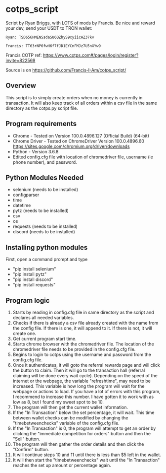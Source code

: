# cotps_script

Script by Ryan Briggs, with LOTS of mods by Francis. Be nice and reward your dev, send your USDT to TRON wallet:

    Ryan: TSD656HMENSsdaSU6QZhyS9xyiicAZ37kv
    
    Francis: TT63rNP6fwH6f7fJD1EYCnFMJz7U5nXYw9

Francis COTP ref: https://www.cotps.com#/pages/login/register?invite=822569

Source is on https://github.com/Francis-I-Am/cotps_script/

Overview
----------------------------
This script is to simply create orders when no money is currently in transaction. It will also keep track of all orders within a csv file in the same directory as the cotps.py script file.

Program requirements
----------------------------
* Chrome - Tested on Version 100.0.4896.127 (Official Build) (64-bit)
* Chrome Driver - Tested on ChromeDriver Version 100.0.4896.60
    https://sites.google.com/chromium.org/driver/downloads
* Python - Version 3.6.8
* Edited config.cfg file with location of chromedriver file, username (ie phone number), and password.


Python Modules Needed
----------------------------
* selenium (needs to be installed)
* configparser
* time
* datetime
* pytz (needs to be installed)
* csv
* os
* requests (needs to be installed)
* discord (needs to be installed)

Installing python modules
----------------------------
First, open a command prompt and type 
* "pip install selenium"
* "pip install pytz"
* "pip install discord"
* "pip install requests"


Program logic
----------------------------
1) Starts by reading in config.cfg file in same directory as the script and declares all needed variables.
2) Checks if there is already a csv file already created with the name from the config file. If there is one, it will append to it. If there is not, it will create one.
3) Get current program start time.
4) Starts chrome browser with the chromedriver file. The location of the chromedriver file needs to be provided in the config.cfg file.
5) Begins to login to cotps using the username and password from the config.cfg file.
6) Once it authenticates, it will goto the referral rewards page and will click the button to claim. Then it will go to the transaction hall (referral claiming will be done every wait cycle). Depending on the speed of the internet or the webpage, the variable "refreshtime", may need to be increased. This variable is how long the program will wait for the webpage or actions to load. If you have a lot of errors with this program, I recommend to increase this number. I have gotten it to work with as low as 8, but I found my sweet spot to be 10.
7) The program will then get the current wallet information.
8) If the "In Transaction" below the set percentage, it will wait. This time between wallet checks can be modified by changing the "timebetweenchecks" variable of the config.cfg file.
9) If the "In Transaction" is 0, the program will attempt to get an order by clicking the "immediate competition for orders" button and then the "Sell" button.
10) The program will then gather the order details and then click the "Confirm" button.
11) It will continue steps 10 and 11 until there is less than $5 left in the wallet.
12) It will then start the "timebetweenchecks" wait until the "In Transaction" reaches the set up amount or percentage again.

